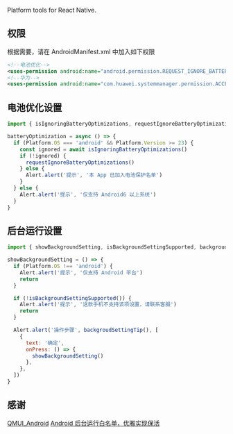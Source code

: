Platform tools for React Native.

## 权限

根据需要，请在 AndroidManifest.xml 中加入如下权限

```xml
<!--电池优化-->
<uses-permission android:name="android.permission.REQUEST_IGNORE_BATTERY_OPTIMIZATIONS" />
<!--华为-->
<uses-permission android:name="com.huawei.systemmanager.permission.ACCESS_INTERFACE" />
```

## 电池优化设置

```js
import { isIgnoringBatteryOptimizations, requestIgnoreBatteryOptimizations } from 'react-native-platform'

batteryOptimization = async () => {
  if (Platform.OS === 'android' && Platform.Version >= 23) {
    const ignored = await isIgnoringBatteryOptimizations()
    if (!ignored) {
      requestIgnoreBatteryOptimizations()
    } else {
      Alert.alert('提示', '本 App 已加入电池保护名单')
    }
  } else {
    Alert.alert('提示', '仅支持 Android6 以上系统')
  }
}
```

## 后台运行设置

```js
import { showBackgroundSetting, isBackgroundSettingSupported, backgroudSettingTip } from 'react-native-platform'

showBackgroundSetting = () => {
  if (Platform.OS !== 'android') {
    Alert.alert('提示', '仅支持 Android 平台')
    return
  }

  if (!isBackgroundSettingSupported()) {
    Alert.alert('提示', '这款手机不支持该项设置，请联系客服')
    return
  }

  Alert.alert('操作步骤', backgroudSettingTip(), [
    {
      text: '确定',
      onPress: () => {
        showBackgroundSetting()
      },
    },
  ])
}
```

## 感谢

[QMUI_Android](https://github.com/Tencent/QMUI_Android)
[Android 后台运行白名单，优雅实现保活](https://juejin.im/post/5dfaeccbf265da33910a441d)
